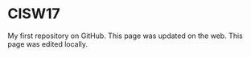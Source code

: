 # CISW17
My first repository on GitHub.
This page was updated on the web.
This page was edited locally.